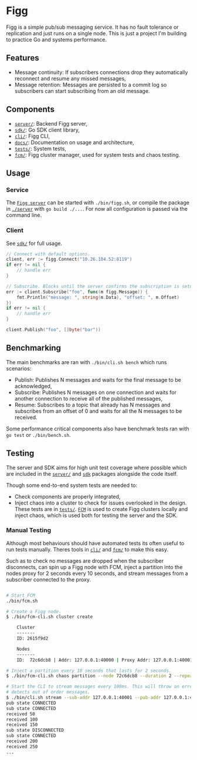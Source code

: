 # Figg
Figg is a simple pub/sub messaging service. It has no fault tolerance or
replication and just runs on a single node. This is just a project I'm building
to practice Go and systems performance.

## Features
* Message continuity: If subscribers connections drop they automatically
reconnect and resume any missed messages,
* Message retention: Messages are persisted to a commit log so subscribers
can start subscribing from an old message.

## Components
* [`server/`](./server): Backend Figg server,
* [`sdk/`](./sdk): Go SDK client library,
* [`cli/`](./cli): Figg CLI,
* [`docs/`](./docs): Documentation on usage and architecture,
* [`tests/`](./tests): System tests,
* [`fcm/`](./fcm): Figg cluster manager, used for system tests and chaos testing.

## Usage
### Service
The [`Figg server`](./server) can be started with `./bin/figg.sh`, or compile
the package in [`./server`](./server) with `go build ./...`. For now all
configuration is passed via the command line.

### Client
See [`sdk/`](./sdk) for full usage.

```go
// Connect with default options.
client, err := figg.Connect("10.26.104.52:8119")
if err != nil {
	// handle err
}

// Subscribe. Blocks until the server confirms the subscription is setup.
err := client.Subscribe("foo", func(m figg.Message)) {
	fmt.Println("message: ", string(m.Data), "offset: ", m.Offset)
})
if err != nil {
	// handle err
}

client.Publish("foo", []byte("bar"))
```

## Benchmarking
The main benchmarks are ran with `./bin/cli.sh bench` which runs scenarios:
* Publish: Publishes N messages and waits for the final message to be
acknowledged,
* Subscribe: Publishes N messages on one connection and waits for another
connection to receive all of the published messages,
* Resume: Subscribes to a topic that already has N messages and subscribes
from an offset of 0 and waits for all the N messages to be received.

Some performance critical components also have benchmark tests ran with
`go test` or `./bin/bench.sh`.

## Testing
The server and SDK aims for high unit test coverage where possible which are
included in the [`server/`](./server) and [`sdk`](./sdk) packages alongside
the code itself.

Though some end-to-end system tests are needed to:
* Check components are properly integrated,
* Inject chaos into a cluster to check for issues overlooked in the design.
These tests are in [`tests/`](./tests). [`FCM`](./fcm) is used to create Figg
clusters locally and inject chaos, which is used both for testing the server
and the SDK.

### Manual Testing
Although most behaviours should have automated tests its often useful to run
tests manually. Theres tools in [`cli/`](./cli) and [`fcm/`](./fcm) to make
this easy.

Such as to check no messages are dropped when the subscriber disconnects, can
spin up a Figg node with FCM, inject a partition into the nodes proxy for
2 seconds every 10 seconds, and stream messages from a subscriber connected
to the proxy.
```bash

# Start FCM
./bin/fcm.sh

# Create a Figg node.
$ ./bin/fcm-cli.sh cluster create

    Cluster
    -------
    ID: 2615f9d2

    Nodes
    -------
    ID:  72c6dcb8 | Addr: 127.0.0.1:40000 | Proxy Addr: 127.0.0.1:40001

# Inject a partition every 10 seconds that lasts for 2 seconds.
$ ./bin/fcm-cli.sh chaos partition --node 72c6dcb8 --duration 2 --repeat 10

# Start the CLI to stream messages every 100ms. This will throw an error if it
# detects out of order messages.
$ ./bin/cli.sh stream --sub-addr 127.0.0.1:40001 --pub-addr 127.0.0.1:40000
pub state CONNECTED
sub state CONNECTED
received 50
received 100
received 150
sub state DISCONNECTED
sub state CONNECTED
received 200
received 250
...
```
